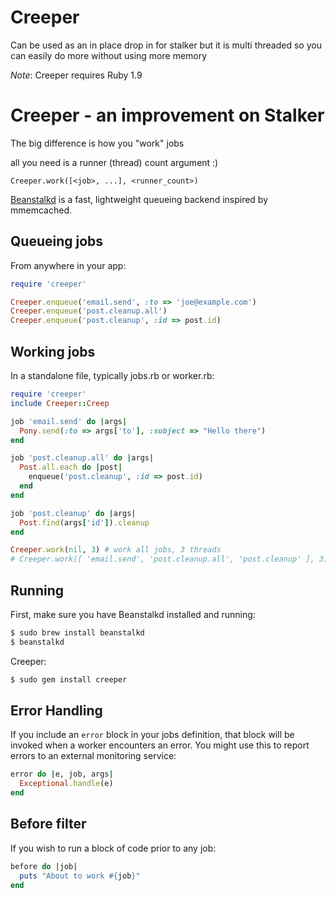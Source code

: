 # Creeper

Can be used as an in place drop in for stalker but it is multi threaded so you can easily do more without using more memory

*Note*: Creeper requires Ruby 1.9

Creeper - an improvement on Stalker
===================================

The big difference is how you "work" jobs

all you need is a runner (thread) count argument :)

```
Creeper.work([<job>, ...], <runner_count>)
```

[Beanstalkd](http://kr.github.com/beanstalkd/) is a fast, lightweight queueing backend inspired by mmemcached.

Queueing jobs
-------------

From anywhere in your app:

```ruby
require 'creeper'

Creeper.enqueue('email.send', :to => 'joe@example.com')
Creeper.enqueue('post.cleanup.all')
Creeper.enqueue('post.cleanup', :id => post.id)
```

Working jobs
------------

In a standalone file, typically jobs.rb or worker.rb:

```ruby
require 'creeper'
include Creeper::Creep

job 'email.send' do |args|
  Pony.send(:to => args['to'], :subject => "Hello there")
end

job 'post.cleanup.all' do |args|
  Post.all.each do |post|
    enqueue('post.cleanup', :id => post.id)
  end
end

job 'post.cleanup' do |args|
  Post.find(args['id']).cleanup
end

Creeper.work(nil, 3) # work all jobs, 3 threads
# Creeper.work([ 'email.send', 'post.cleanup.all', 'post.cleanup' ], 3) # same as previous line
```

Running
-------

First, make sure you have Beanstalkd installed and running:

```bash
$ sudo brew install beanstalkd
$ beanstalkd
```

Creeper:

```bash
$ sudo gem install creeper
```

Error Handling
-------------

If you include an `error` block in your jobs definition, that block will be invoked when a worker encounters an error. You might use this to report errors to an external monitoring service:

```ruby
error do |e, job, args|
  Exceptional.handle(e)
end
```

Before filter
-------------

If you wish to run a block of code prior to any job:

```ruby
before do |job|
  puts "About to work #{job}"
end
```